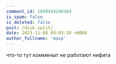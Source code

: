 ```yaml
---
comment_id: 1699434190384
is_spam: false
is_deleted: false
post: /disk-split/
date: 2023-11-08 09:03:10 +0000
author_fullname: 'maxp'
---
```


что-то тут комменыт не работают нифига

